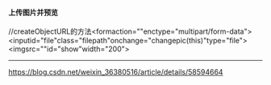 #### 上传图片并预览

//createObjectURL的方法<formaction=""enctype="multipart/form-data"><inputid="file"class="filepath"onchange="changepic(this)"type="file"><br><imgsrc=""id="show"width="200"></form><script>functionchangepic(obj){//console.log(obj.files[0]);//这里可以获取上传文件的namevarnewsrc=getObjectURL(obj.files[0]); document.getElementById('show').src=newsrc; }//建立一個可存取到該file的urlfunctiongetObjectURL(file){varurl = null;// 下面函数执行的效果是一样的，只是需要针对不同的浏览器执行不同的 js 函数而已if(window.createObjectURL!=undefined) { // basicurl = window.createObjectURL(file) ; } elseif(window.URL!=undefined) { // mozilla(firefox)url = window.URL.createObjectURL(file) ; } elseif(window.webkitURL!=undefined) { // webkit or chromeurl = window.webkitURL.createObjectURL(file) ; }returnurl ; }</script>

******

https://blog.csdn.net/weixin_36380516/article/details/58594664